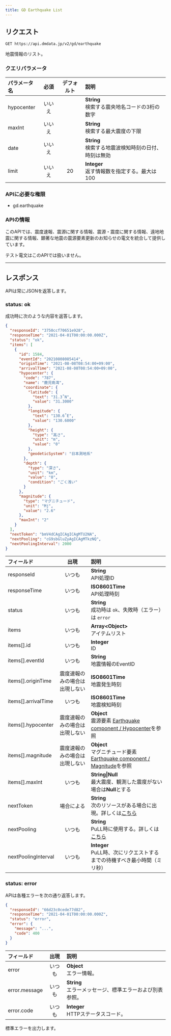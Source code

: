 ```yaml
---
title: GD Earthquake List
---
```


## リクエスト

`GET https://api.dmdata.jp/v2/gd/earthquake`

地震情報のリスト。

### クエリパラメータ
|パラメータ名|必須|デフォルト|説明|
|:--|:-:|:-:|:--|
|hypocenter|いいえ||**String** <br/> 検索する震央地名コードの3桁の数字|
|maxInt|いいえ||**String** <br/> 検索する最大震度の下限|
|date|いいえ||**String** <br/> 検索する地震波検知時刻の日付、時刻は無効|
|limit|いいえ|20|**Integer** <br/> 返す情報数を指定する。最大は100|

### APIに必要な権限
* gd.earthquake

### APIの情報

このAPIでは、震度速報、震源に関する情報、震源・震度に関する情報、遠地地震に関する情報、顕著な地震の震源要素更新のお知らせの電文を統合して提供しています。

テスト電文はこのAPIでは扱いません。

---

## レスポンス
APIは常にJSONを返答します。

### status: ok
成功時に次のような内容を返答します。

```json
{
  "responseId": "3750ccf70651e928",
  "responseTime": "2021-04-01T00:00:00.000Z",
  "status": "ok",
  "items": [
    {
      "id": 1584,
      "eventId": "20210808085414",
      "originTime": "2021-08-08T08:54:00+09:00",
      "arrivalTime": "2021-08-08T08:54:00+09:00",
      "hypocenter": {
        "code": "787",
        "name": "鹿児島湾",
        "coordinate": {
          "latitude": {
            "text": "31.3˚N",
            "value": "31.3000"
          },
          "longitude": {
            "text": "130.6˚E",
            "value": "130.6000"
          },
          "height": {
            "type": "高さ",
            "unit": "m",
            "value": "0"
          },
          "geodeticSystem": "日本測地系"
        },
        "depth": {
          "type": "深さ",
          "unit": "km",
          "value": "0",
          "condition": "ごく浅い"
        }
      },
      "magnitude": {
        "type": "マグニチュード",
        "unit": "Mj",
        "value": "2.6"
      },
      "maxInt": "2"
    }
  ],
  "nextToken": "bmV4dCAgICAgICAgMTU2NA",
  "nextPooling": "cG9sbGluZyAgICAgMTkzNQ",
  "nextPoolingInterval": 2000
}
```

|フィールド|出現|説明|
|:--|:-:|:--|
|responseId|いつも|**String** <br/> API処理ID|
|responseTime|いつも|**ISO8601Time** <br/> API処理時刻|
|status|いつも|**String** <br/> 成功時は `ok`、失敗時（エラー）は `error`|
|items|いつも|**Array<Object\>** <br/> アイテムリスト|
|items[\].id|いつも|**Integer** <br/> ID|
|items[\].eventId|いつも|**String** <br/> 地震情報のEventID|
|items[\].originTime|震度速報のみの場合は出現しない|**ISO8601Time** <br/> 地震発生時刻|
|items[\].arrivalTime|いつも|**ISO8601Time** <br/> 地震検知時刻|
|items[\].hypocenter|震度速報のみの場合は出現しない|**Object** <br/> 震源要素 [Earthquake component / Hypocenter](/reference/conversion/json/component#3-hypocenter)を参照|
|items[\].magnitude|震度速報のみの場合は出現しない|**Object** <br/> マグニチュード要素 [Earthquake component / Magnitude](/reference/conversion/json/component#4-magnitude)を参照|
|items[\].maxInt|いつも|**String\|Null** <br/> 最大震度、観測した震度がない場合は**Null**とする|
|nextToken|場合による|**String** <br/> 次のリソースがある場合に出現。詳しくは[こちら](/reference/api/v2/#カーソルトークン)|
|nextPooling|いつも|**String** <br/> PuLL時に使用する。詳しくは[こちら](/reference/api/v2/#カーソルトークン)|
|nextPoolingInterval|いつも|**Integer** <br/> PuLL時、次にリクエストするまでの待機すべき最小時間（ミリ秒）|

### status: error
APIは各種エラーを次の通り返答します。

```json
{
  "responseId": "66d23c0cede77d82",
  "responseTime": "2021-04-01T00:00:00.000Z",
  "status": "error",
  "error": {
    "message": "...",
    "code": 400
  }
}
```

|フィールド|出現|説明|
|:--|:-:|:--|
|error|いつも|**Object** <br/> エラー情報。|
|error.message|いつも|**String** <br/> エラーメッセージ、標準エラーおよび別表参照。|
|error.code|いつも|**Integer** <br/> HTTPステータスコード。|

標準エラーを出力します。
